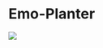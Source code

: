 ﻿# Emo-Planter

<img src="https://i.ibb.co/PDt1248/341975700-766832461772392-7627098516997706175-n.png">
